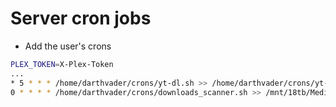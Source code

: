 # Server cron jobs
- Add the user's crons
```sh
PLEX_TOKEN=X-Plex-Token
...
* 5 * * * /home/darthvader/crons/yt-dl.sh >> /home/darthvader/crons/yt-dl.sh.log 2>&1
0 * * * * /home/darthvader/crons/downloads_scanner.sh >> /mnt/18tb/Media/Youtube/downloads_scanner.sh.log 2>&1
```
